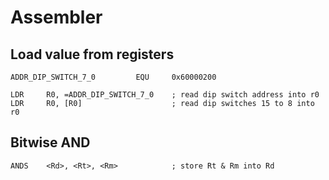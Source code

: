 # Assembler

## Load value from registers

```assembler
ADDR_DIP_SWITCH_7_0         EQU     0x60000200

LDR		R0, =ADDR_DIP_SWITCH_7_0 	; read dip switch address into r0
LDR		R0, [R0]					; read dip switches 15 to 8 into r0
```

## Bitwise AND

```
ANDS	<Rd>, <Rt>, <Rm>			; store Rt & Rm into Rd
```